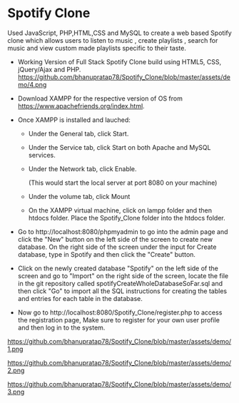 # Spotify Clone
Used JavaScript, PHP,HTML,CSS and MySQL to create a web based Spotify clone which allows users to listen to music , create playlists , search for music and view custom made playlists specific to their taste.

- Working Version of Full Stack Spotify Clone build using HTML5, CSS, jQuery/Ajax and PHP.
  https://github.com/bhanupratap78/Spotify_Clone/blob/master/assets/demo/4.png

- Download XAMPP for the respective version of OS from https://www.apachefriends.org/index.html.

- Once XAMPP is installed and lauched:

  - Under the General tab, click Start.

  - Under the Service tab, click Start on both Apache and MySQL services.

  - Under the Network tab, click Enable.

    (This would start the local server at port 8080 on your machine)

  - Under the volume tab, click Mount

  - On the XAMPP virtual machine, click on lampp folder and then htdocs folder. Place the Spotify_Clone   folder into the htdocs folder.

- Go to http://localhost:8080/phpmyadmin to go into the admin page and click the "New" button on the left  side of the screen to create new database. On the right side of the screen under the input for Create database, type in Spotify and then click the "Create" button.

- Click on the newly created database "Spotify" on the left side of the screen and go to "Import" on the right side of the screen, locate the file in the git repository called spotifyCreateWholeDatabaseSoFar.sql and then click "Go" to import all the SQL instructions for creating the tables and entries for each table in the database.

- Now go to http://localhost:8080/Spotify_Clone/register.php to access the registration page, Make sure to register for your own user profile and then log in to the system.

https://github.com/bhanupratap78/Spotify_Clone/blob/master/assets/demo/1.png

https://github.com/bhanupratap78/Spotify_Clone/blob/master/assets/demo/2.png

https://github.com/bhanupratap78/Spotify_Clone/blob/master/assets/demo/3.png
